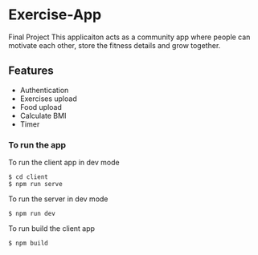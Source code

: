 # Exercise-App

Final Project
This applicaiton acts as a community app where people can motivate each other, store the fitness details and grow together.

## Features

- Authentication
- Exercises upload
- Food upload
- Calculate BMI
- Timer

### To run the app

To run the client app in dev mode

```
$ cd client
$ npm run serve
```

To run the server in dev mode

```
$ npm run dev
```

To run build the client app

```
$ npm build
```
